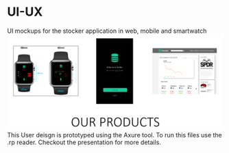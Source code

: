 # UI-UX
UI mockups for the stocker application in web, mobile and smartwatch
![Screenshot](stocker.png)
This User deisgn is prototyped using the Axure tool. To run this files use the .rp reader.
Checkout the presentation for more details.
